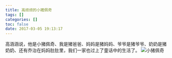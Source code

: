 ```yaml
---
title: 高烦烦的小猪佩奇
tags: []
categories: []
toc: false
date: 2017-03-05 19:13:17
---
```


高涵涵说，他是小猪佩奇、我是猪爸爸、妈妈是猪妈妈、爷爷是猪爷爷、奶奶是猪奶奶、还有乔治在妈妈肚肚里，我们一家也过上了童话中的生活了。 
![小猪佩奇](http://file.mspring.org/images/blog/28b21b93090e869cd03abdd41d42e53d)